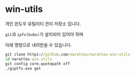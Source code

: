 # win-utils

개인 윈도우 유틸리티 관리 저장소 입니다.

`git`과 `ipfs(kubo)`가 설치되어 있어야 하며

아래 명령으로 내려받을 수 있습니다.

```cmd
git clone https://github.com/naratteu/naratteu-win-utils
cd naratteu-win-utils
git config core.quotepath off
./giptfs.exe get
```
